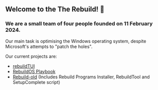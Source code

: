 ## Welcome to the The Rebuild! 👋

### We are a small team of four people founded on 11 February 2024.

Our main task is optimising the Windows operating system, despite Microsoft's attempts to "patch the holes".

Our current projects are:

- [rebuildTUI](https://github.com/TheRebuild/rebuildTUI)
- [RebuildOS Playbook](https://github.com/TheRebuild/playbook)
- [Rebuild-old](https://github.com/TheRebuild/rebuild-old) (Includes Rebuild Programs Installer, RebuildTool and SetupComplete script)
